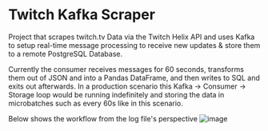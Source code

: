 # Twitch Kafka Scraper

Project that scrapes twitch.tv Data via the Twitch Helix API and uses Kafka to setup real-time message processing to receive new updates & store them to a remote PostgreSQL Database.

Currently the consumer receives messages for 60 seconds, transforms them out of JSON and into a Pandas DataFrame, and then writes to SQL and exits out afterwards.  In a production scenario this Kafka -> Consumer -> Storage loop would be running indefinitely and storing the data in microbatches such as every 60s like in this scenario.

Below shows the workflow from the log file's perspective
![image](https://user-images.githubusercontent.com/16946556/162333330-7eef92af-1f87-45de-ba83-58200b330836.png)